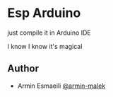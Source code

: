 # Esp Arduino

just compile it in Arduino IDE

I know I know it's magical

## Author

- Armin Esmaeili [@armin-malek](https://www.github.com/armin-malek)
